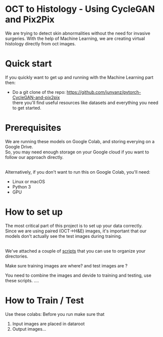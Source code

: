 # OCT to Histology - Using CycleGAN and Pix2Pix
We are trying to detect skin abnormalities without the need for invasive surgeries. With the help of Machine Learning, we are creating virtual histology directly from oct images. 

# Quick start
If you quickly want to get up and running with the Machine Learning part then:
- Do a git clone of the repo: https://github.com/junyanz/pytorch-CycleGAN-and-pix2pix <br>
there you'll find useful resources like datasets and everything you need to get started. 

# Prerequisites
We are running these models on Google Colab, and storing everying on a Google Drive.<br>
So, you may need enough storage on your Google cloud if you want to follow our approach directly.<br><br>

Alternatively, if you don't want to run this on Google Colab, you'll need:
- Linux or macOS 
- Python 3
- GPU

# How to set up
The most critical part of this project is to set up your data correctly.<br>
Since we are using paired (OCT->H&E) images, it's important that our models don't actually see the test images during training.<br><br>

We've attached a couple of <a href="https://github.com/WinetraubLab/OCT2Hist-RunMLModels">scripts</a> that you can use to organize your directories.<br>




Make sure training images are where? and test images are ?

You need to combine the images and devide to training and testing, use these scripts. ....

# How to Train / Test
Use these colabs:
Before you run make sure that
1. Input images are placed in dataroot
2. Output images...
